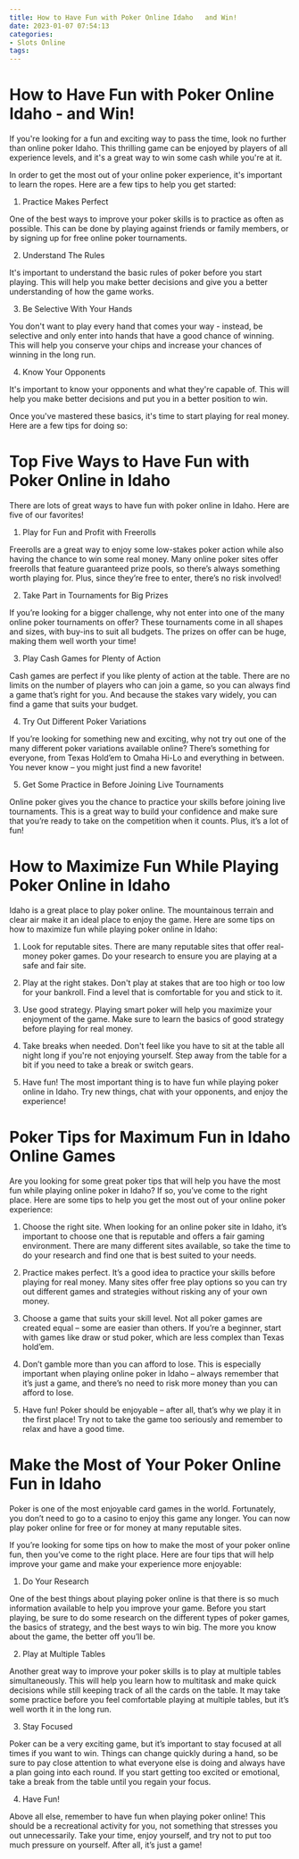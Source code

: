 ```yaml
---
title: How to Have Fun with Poker Online Idaho   and Win!
date: 2023-01-07 07:54:13
categories:
- Slots Online
tags:
---
```



#  How to Have Fun with Poker Online Idaho - and Win!

If you're looking for a fun and exciting way to pass the time, look no further than online poker Idaho. This thrilling game can be enjoyed by players of all experience levels, and it's a great way to win some cash while you're at it.

In order to get the most out of your online poker experience, it's important to learn the ropes. Here are a few tips to help you get started:

1. Practice Makes Perfect

One of the best ways to improve your poker skills is to practice as often as possible. This can be done by playing against friends or family members, or by signing up for free online poker tournaments.

2. Understand The Rules

It's important to understand the basic rules of poker before you start playing. This will help you make better decisions and give you a better understanding of how the game works.

3. Be Selective With Your Hands

You don't want to play every hand that comes your way - instead, be selective and only enter into hands that have a good chance of winning. This will help you conserve your chips and increase your chances of winning in the long run.

4. Know Your Opponents

It's important to know your opponents and what they're capable of. This will help you make better decisions and put you in a better position to win.


Once you've mastered these basics, it's time to start playing for real money. Here are a few tips for doing so:

#  Top Five Ways to Have Fun with Poker Online in Idaho 

There are lots of great ways to have fun with poker online in Idaho. Here are five of our favorites!

1. Play for Fun and Profit with Freerolls

Freerolls are a great way to enjoy some low-stakes poker action while also having the chance to win some real money. Many online poker sites offer freerolls that feature guaranteed prize pools, so there’s always something worth playing for. Plus, since they’re free to enter, there’s no risk involved!

2. Take Part in Tournaments for Big Prizes

If you’re looking for a bigger challenge, why not enter into one of the many online poker tournaments on offer? These tournaments come in all shapes and sizes, with buy-ins to suit all budgets. The prizes on offer can be huge, making them well worth your time!

3. Play Cash Games for Plenty of Action

Cash games are perfect if you like plenty of action at the table. There are no limits on the number of players who can join a game, so you can always find a game that’s right for you. And because the stakes vary widely, you can find a game that suits your budget.

4. Try Out Different Poker Variations

If you’re looking for something new and exciting, why not try out one of the many different poker variations available online? There’s something for everyone, from Texas Hold’em to Omaha Hi-Lo and everything in between. You never know – you might just find a new favorite!

5. Get Some Practice in Before Joining Live Tournaments

Online poker gives you the chance to practice your skills before joining live tournaments. This is a great way to build your confidence and make sure that you’re ready to take on the competition when it counts. Plus, it’s a lot of fun!

#  How to Maximize Fun While Playing Poker Online in Idaho 

Idaho is a great place to play poker online. The mountainous terrain and clear air make it an ideal place to enjoy the game. Here are some tips on how to maximize fun while playing poker online in Idaho:

1. Look for reputable sites. There are many reputable sites that offer real-money poker games. Do your research to ensure you are playing at a safe and fair site.

2. Play at the right stakes. Don't play at stakes that are too high or too low for your bankroll. Find a level that is comfortable for you and stick to it.

3. Use good strategy. Playing smart poker will help you maximize your enjoyment of the game. Make sure to learn the basics of good strategy before playing for real money.

4. Take breaks when needed. Don't feel like you have to sit at the table all night long if you're not enjoying yourself. Step away from the table for a bit if you need to take a break or switch gears.

5. Have fun! The most important thing is to have fun while playing poker online in Idaho. Try new things, chat with your opponents, and enjoy the experience!

#  Poker Tips for Maximum Fun in Idaho Online Games

Are you looking for some great poker tips that will help you have the most fun while playing online poker in Idaho? If so, you’ve come to the right place. Here are some tips to help you get the most out of your online poker experience:

1. Choose the right site. When looking for an online poker site in Idaho, it’s important to choose one that is reputable and offers a fair gaming environment. There are many different sites available, so take the time to do your research and find one that is best suited to your needs.

2. Practice makes perfect. It’s a good idea to practice your skills before playing for real money. Many sites offer free play options so you can try out different games and strategies without risking any of your own money.

3. Choose a game that suits your skill level. Not all poker games are created equal – some are easier than others. If you’re a beginner, start with games like draw or stud poker, which are less complex than Texas hold’em.

4. Don’t gamble more than you can afford to lose. This is especially important when playing online poker in Idaho – always remember that it’s just a game, and there’s no need to risk more money than you can afford to lose.

5. Have fun! Poker should be enjoyable – after all, that’s why we play it in the first place! Try not to take the game too seriously and remember to relax and have a good time.

#  Make the Most of Your Poker Online Fun in Idaho

Poker is one of the most enjoyable card games in the world. Fortunately, you don’t need to go to a casino to enjoy this game any longer. You can now play poker online for free or for money at many reputable sites.

If you’re looking for some tips on how to make the most of your poker online fun, then you’ve come to the right place. Here are four tips that will help improve your game and make your experience more enjoyable:

1) Do Your Research

One of the best things about playing poker online is that there is so much information available to help you improve your game. Before you start playing, be sure to do some research on the different types of poker games, the basics of strategy, and the best ways to win big. The more you know about the game, the better off you’ll be.

2) Play at Multiple Tables

Another great way to improve your poker skills is to play at multiple tables simultaneously. This will help you learn how to multitask and make quick decisions while still keeping track of all the cards on the table. It may take some practice before you feel comfortable playing at multiple tables, but it’s well worth it in the long run.

3) Stay Focused

Poker can be a very exciting game, but it’s important to stay focused at all times if you want to win. Things can change quickly during a hand, so be sure to pay close attention to what everyone else is doing and always have a plan going into each round. If you start getting too excited or emotional, take a break from the table until you regain your focus.

4) Have Fun!

Above all else, remember to have fun when playing poker online! This should be a recreational activity for you, not something that stresses you out unnecessarily. Take your time, enjoy yourself, and try not to put too much pressure on yourself. After all, it’s just a game!